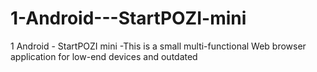 # 1-Android---StartPOZI-mini
1 Android - StartPOZI mini -This is a small multi-functional Web browser application for low-end devices and outdated
